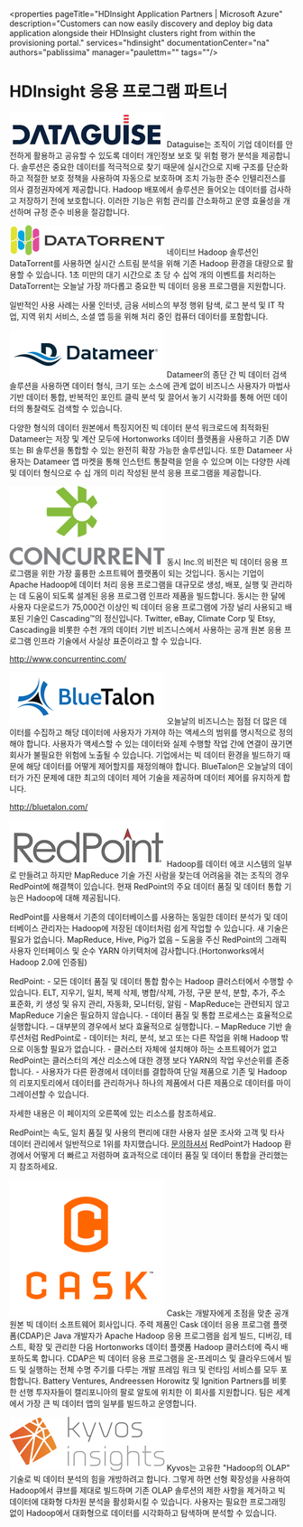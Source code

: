 <properties pageTitle="HDInsight Application Partners | Microsoft Azure" description="Customers can now easily discovery and deploy big data application alongside their HDInsight clusters right from within the provisioning portal." services="hdinsight" documentationCenter="na" authors="pablissima" manager="paulettm="" tags=""/>
<tags 
	ms.service="hdinsight"
	ms.devlang="na"
	ms.topic="article"
	ms.tgt_pltfrm="na"
	ms.workload="na"
	ms.date="09/25/2015"
	ms.author="paulettm"/>
# HDInsight 응용 프로그램 파트너

![](media/hdinsight-application-partners/dataguise1.png) Dataguise는 조직이 기업 데이터를 안전하게 활용하고 공유할 수 있도록 데이터 개인정보 보호 및 위험 평가 분석을 제공합니다. 솔루션은 중요한 데이터를 적극적으로 찾기 때문에 실시간으로 지배 구조를 단순화하고 적절한 보호 정책을 사용하여 자동으로 보호하며 조치 가능한 준수 인텔리전스를 의사 결정권자에게 제공합니다. Hadoop 배포에서 솔루션은 들어오는 데이터를 검사하고 저장하기 전에 보호합니다. 이러한 기능은 위험 관리를 간소화하고 운영 효율성을 개선하며 규정 준수 비용을 절감합니다.

![](media/hdinsight-application-partners/datatorrent2.png) 네이티브 Hadoop 솔루션인 DataTorrent를 사용하면 실시간 스트림 분석을 위해 기존 Hadoop 환경을 대량으로 활용할 수 있습니다. 1초 미만의 대기 시간으로 초 당 수 십억 개의 이벤트를 처리하는 DataTorrent는 오늘날 가장 까다롭고 중요한 빅 데이터 응용 프로그램을 지원합니다.

일반적인 사용 사례는 사물 인터넷, 금융 서비스의 부정 행위 탐색, 로그 분석 및 IT 작업, 지역 위치 서비스, 소셜 앱 등을 위해 처리 중인 컴퓨터 데이터를 포함합니다.

![](media/hdinsight-application-partners/datameer3.png) Datameer의 종단 간 빅 데이터 검색 솔루션을 사용하면 데이터 형식, 크기 또는 소스에 관계 없이 비즈니스 사용자가 마법사 기반 데이터 통합, 반복적인 포인트 클릭 분석 및 끌어서 놓기 시각화를 통해 어떤 데이터의 통찰력도 검색할 수 있습니다.

다양한 형식의 데이터 원본에서 특징지어진 빅 데이터 분석 워크로드에 최적화된 Datameer는 저장 및 계산 모두에 Hortonworks 데이터 플랫폼을 사용하고 기존 DW 또는 BI 솔루션을 통합할 수 있는 완전히 확장 가능한 솔루션입니다. 또한 Datameer 사용자는 Datameer 앱 마켓을 통해 인스턴트 통찰력을 얻을 수 있으며 이는 다양한 사례 및 데이터 형식으로 수 십 개의 미리 작성된 분석 응용 프로그램을 제공합니다.

![](media/hdinsight-application-partners/concurrent4.png) 동시 Inc.의 비전은 빅 데이터 응용 프로그램을 위한 가장 훌륭한 소프트웨어 플랫폼이 되는 것입니다. 동시는 기업이 Apache Hadoop에 데이터 처리 응용 프로그램을 대규모로 생성, 배포, 실행 및 관리하는 데 도움이 되도록 설계된 응용 프로그램 인프라 제품을 빌드합니다. 동시는 한 달에 사용자 다운로드가 75,000건 이상인 빅 데이터 응용 프로그램에 가장 널리 사용되고 배포된 기술인 Cascading™의 정신입니다. Twitter, eBay, Climate Corp 및 Etsy, Cascading을 비롯한 수천 개의 데이터 기반 비즈니스에서 사용하는 공개 원본 응용 프로그램 인프라 기술에서 사실상 표준이라고 할 수 있습니다.

http://www.concurrentinc.com/

![](media/hdinsight-application-partners/bluetalon5.png) 오늘날의 비즈니스는 점점 더 많은 데이터를 수집하고 해당 데이터에 사용자가 가져야 하는 액세스의 범위를 명시적으로 정의해야 합니다. 사용자가 액세스할 수 있는 데이터와 실제 수행할 작업 간에 연결이 끊기면 회사가 불필요한 위험에 노출될 수 있습니다. 기업에서는 빅 데이터 환경을 빌드하기 때문에 해당 데이터를 어떻게 제어할지를 재정의해야 합니다. BlueTalon은 오늘날의 데이터가 가진 문제에 대한 최고의 데이터 제어 기술을 제공하며 데이터 제어를 유지하게 합니다.

http://bluetalon.com/

![](media/hdinsight-application-partners/redpoint6.png) Hadoop를 데이터 에코 시스템의 일부로 만들려고 하지만 MapReduce 기술 가진 사람을 찾는데 어려움을 겪는 조직의 경우 RedPoint에 해결책이 있습니다. 현재 RedPoint의 주요 데이터 품질 및 데이터 통합 기능은 Hadoop에 대해 제공됩니다.

RedPoint를 사용해서 기존의 데이터베이스를 사용하는 동일한 데이터 분석가 및 데이터베이스 관리자는 Hadoop에 저장된 데이터처럼 쉽게 작업할 수 있습니다. 새 기술은 필요가 없습니다. MapReduce, Hive, Pig가 없음 – 도움을 주신 RedPoint의 그래픽 사용자 인터페이스 및 순수 YARN 아키텍처에 감사합니다.(Hortonworks에서 Hadoop 2.0에 인증됨)

RedPoint: - 모든 데이터 품질 및 데이터 통합 함수는 Hadoop 클러스터에서 수행할 수 있습니다. ELT, 지우기, 일치, 복제 삭제, 병합/삭제, 가정, 구문 분석, 분할, 추가, 주소 표준화, 키 생성 및 유지 관리, 자동화, 모니터링, 알림 - MapReduce는 관련되지 않고 MapReduce 기술은 필요하지 않습니다. - 데이터 품질 및 통합 프로세스는 효율적으로 실행합니다. – 대부분의 경우에서 보다 효율적으로 실행합니다. – MapReduce 기반 솔루션처럼 RedPoint로 - 데이터는 처리, 분석, 보고 또는 다른 작업을 위해 Hadoop 밖으로 이동할 필요가 없습니다. - 클러스터 자체에 설치해야 하는 소프트웨어가 없고 RedPoint는 클러스터의 계산 리소스에 대한 경쟁 보다 YARN의 작업 우선순위를 존중합니다. - 사용자가 다른 환경에서 데이터를 결합하여 단일 제품으로 기존 및 Hadoop의 리포지토리에서 데이터를 관리하거나 하나의 제품에서 다른 제품으로 데이터를 마이그레이션할 수 있습니다.

자세한 내용은 이 페이지의 오른쪽에 있는 리소스를 참조하세요.

RedPoint는 속도, 일치 품질 및 사용의 편리에 대한 사용자 설문 조사와 고객 및 타사 데이터 관리에서 일반적으로 1위를 차지했습니다. [문의하셔서](http://www.redpoint.net/Products/BigData.aspx) RedPoint가 Hadoop 환경에서 어떻게 더 빠르고 저렴하며 효과적으로 데이터 품질 및 데이터 통합을 관리했는지 참조하세요.

![](media/hdinsight-application-partners/cask7.png) Cask는 개발자에게 초점을 맞춘 공개 원본 빅 데이터 소프트웨어 회사입니다. 주력 제품인 Cask 데이터 응용 프로그램 플랫폼(CDAP)은 Java 개발자가 Apache Hadoop 응용 프로그램을 쉽게 빌드, 디버깅, 테스트, 확장 및 관리한 다음 Hortonworks 데이터 플랫폼 Hadoop 클러스터에 즉시 배포하도록 합니다. CDAP은 빅 데이터 응용 프로그램을 온-프레미스 및 클라우드에서 빌드 및 실행하는 전체 수명 주기를 다루는 개발 프레임 워크 및 런타임 서비스를 모두 포함합니다. Battery Ventures, Andreessen Horowitz 및 Ignition Partners를 비롯한 선행 투자자들이 캘리포니아의 팔로 알토에 위치한 이 회사를 지원합니다. 팀은 세계에서 가장 큰 빅 데이터 앱의 일부를 빌드하고 운영합니다.

![](media/hdinsight-application-partners/kyvos8.png) Kyvos는 고유한 "Hadoop의 OLAP" 기술로 빅 데이터 분석의 힘을 개방하려고 합니다. 그렇게 하면 선형 확장성을 사용하여 Hadoop에서 큐브를 제대로 빌드하며 기존 OLAP 솔루션의 제한 사항을 제거하고 빅 데이터에 대화형 다차원 분석을 활성화시킬 수 있습니다. 사용자는 필요한 프로그래밍 없이 Hadoop에서 대화형으로 데이터를 시각화하고 탐색하며 분석할 수 있습니다.

<!---HONumber=Oct15_HO3-->